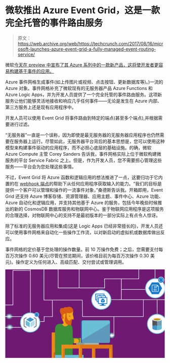 # 微软推出 Azure Event Grid，这是一款完全托管的事件路由服务 

> 原文：<https://web.archive.org/web/https://techcrunch.com/2017/08/16/microsoft-launches-azure-event-grid-a-fully-managed-event-routing-service/>

微软[今天在 preview 中宣布了其 Azure 系列中的一款新产品，这将使开发者更容易构建基于事件的应用。](https://web.archive.org/web/20221208133327/https://azure.microsoft.com/en-us/blog/introducing-azure-event-grid-an-event-service-for-modern-applications/)

Azure 事件网格生成事件(如上传图片或视频、点击按钮、更新数据库等)。)一流的 Azure 对象。事件网格补充了微软现有的无服务器产品 Azure Functions 和 Azure Logic Apps，并为开发人员提供了一个完全托管的事件路由服务。这项新服务让他们能够灵活地接收和响应几乎任何事件——无论是发生在 Azure 内部、第三方服务上还是现有应用程序中。

开发人员可以使用 Event Grid 将事件路由到特定的端点(甚至多个端点),并根据需要进行过滤。

“无服务器”一直是一个误称，因为即使是最无服务器的无服务器应用程序也仍然需要在服务器上运行。尽管如此，无服务器平台背后的基本思想是，您可以使用这种模型来构建事件驱动的应用程序，而不必担心底层的基础设施。的确，微软 Azure Compute 主管 Corey Sanders 告诉我，事件网格实际上位于微软构建微服务的平台 Service Fabric 之上。但是，作为开发人员，您不需要担心管理这些服务——平台会为您处理这些事情。

不过，Event Grid 将 Azure 函数和逻辑应用的想法推进了一点，这要归功于它内置的在 [webhook 端点](https://web.archive.org/web/20221208133327/https://en.wikipedia.org/wiki/Webhook)的帮助下从任何应用程序获取输入的能力。“我们的目标是提供一个客户可以管理和操作的一流事件对象，”桑德斯告诉我。开箱即用，Event Grid 还支持 Azure 博客存储、资源管理器、应用主题、事件中心、Azure 功能、Azure 自动化和逻辑应用，并支持其他基于 Azure 的服务，包括今年晚些时候推出的新的 CosmosDB 数据库服务和物联网中心。鉴于物联网应用程序是这项服务的合理选择，对物联网中心的支持不是最初版本的一部分实际上有点令人惊讶。

除了标准的无服务器应用和集成(这是 Logic Apps 已经非常擅长的)，开发人员还可以使用事件网格来自动化一些操作工作流，以对新启动的虚拟机或数据库做出反应。

事件网格的定价基于您处理的操作数量。前 10 万操作免费；之后，您需要支付每百万次操作 0.60 美元(尽管在预览期间，该价格目前为每百万次操作 0.30 美元)。操作定义为任何进入、高级匹配、交付尝试或管理调用。

[![](img/35b748e96fdc54491c05be745349d0ed.png)](https://web.archive.org/web/20221208133327/https://beta.techcrunch.com/wp-content/uploads/2017/08/2017-08-15_1445.png)
